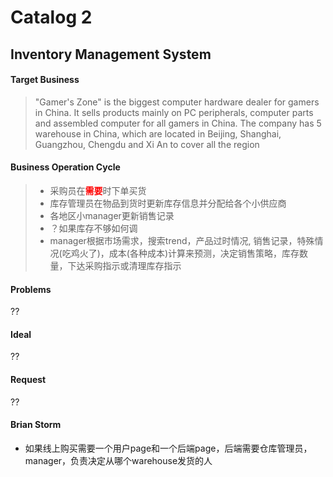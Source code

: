 # Catalog 2
## Inventory Management System
#### Target Business
>"Gamer's Zone" is the biggest computer hardware dealer for gamers in China. It sells products mainly on PC peripherals, computer parts and assembled computer for all gamers in China. The company has 5 warehouse in China, which are located in Beijing, Shanghai, Guangzhou, Chengdu and Xi An to cover all the region 

#### Business Operation Cycle
>- 采购员在<font color=red>**需要**</font>时下单买货
>- 库存管理员在物品到货时更新库存信息并分配给各个小供应商
>- 各地区小manager更新销售记录
>- ？如果库存不够如何调
>- manager根据市场需求，搜索trend，产品过时情况, 销售记录，特殊情况(吃鸡火了)，成本(各种成本)计算来预测，决定销售策略，库存数量，下达采购指示或清理库存指示

#### Problems
??

#### Ideal
??

#### Request
??

#### Brian Storm
- 如果线上购买需要一个用户page和一个后端page，后端需要仓库管理员，manager，负责决定从哪个warehouse发货的人

